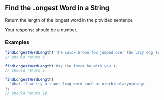## Find the Longest Word in a String

Return the length of the longest word in the provided sentence.

Your response should be a number.

### Examples

```javascript
findLongestWordLength('The quick brown fox jumped over the lazy dog');
// should return 6
```

```javascript
findLongestWordLength('May the force be with you');
// should return 5
```

```javascript
findLongestWordLength(
  'What if we try a super-long word such as otorhinolaryngology'
);
// should return 19
```
